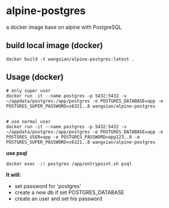 # alpine-postgres
a docker image base on alpine with PostgreSQL

## build local image (docker)

```
docker build -t wangxian/alpine-postgres:latest .
```

## Usage (docker)

```
# only super user
docker run -it --name postgres -p 5432:5432 -v ~/appdata/postgres:/app/postgres -e POSTGRES_DATABASE=app -e POSTGRES_SUPER_PASSWORD=s6321..8 wangxian/alpine-postgres


# use normal user
docker run -it --name postgres -p 5432:5432 -v ~/appdata/postgres:/app/postgres -e POSTGRES_DATABASE=app -e POSTGRES_USER=app -e POSTGRES_PASSWORD=app123..8 -e POSTGRES_SUPER_PASSWORD=s6321..8 wangxian/alpine-postgres
```

**use psql**

```sh
docker exec -it postgres /app/entrypoint.sh psql
```

**It will:**
 - set password for 'postgres'
 - create a new db if set POSTGRES_DATABASE
 - create an user and set his password
